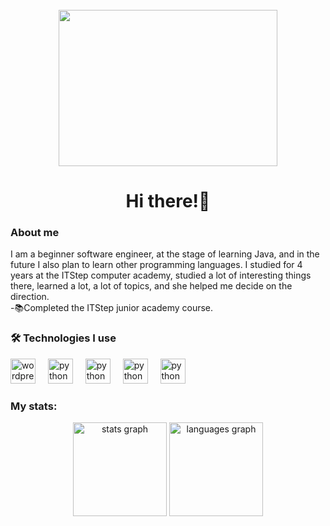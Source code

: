 <br clear="both">


<div align="center">
  <img height="250" width="350" src="https://images.squarespace-cdn.com/content/v1/5769fc401b631bab1addb2ab/1541580611624-TE64QGKRJG8SWAIUS7NS/ke17ZwdGBToddI8pDm48kPoswlzjSVMM-SxOp7CV59BZw-zPPgdn4jUwVcJE1ZvWQUxwkmyExglNqGp0IvTJZamWLI2zvYWH8K3-s_4yszcp2ryTI0HqTOaaUohrI8PI6FXy8c9PWtBlqAVlUS5izpdcIXDZqDYvprRqZ29Pw0o/coding-freak.gif"  />
</div>

<h1 align="center">Hi there!👋</h1>

###

<h3 align="left">About me</h3>

<p align="left">I am a beginner software engineer, at the stage of learning Java, and in the future I also plan to learn other programming languages. I studied for 4 years at the ITStep computer academy, studied a lot of interesting things there, learned a lot, a lot of topics, and she helped me decide on the direction. <br>-📚Completed the ITStep junior academy course. </p>


###



###

<h3 align="left">🛠 Technologies I use</h3>

<div align="left">
 <img src="https://skillicons.dev/icons?i=wordpress" height="40" alt="wordpress logo"  />
 <img width="12" />
 <img src="https://skillicons.dev/icons?i=py" height="40" alt="python logo"  />
 <img width="12" />
 <img src="https://skillicons.dev/icons?i=java" height="40" alt="python logo"  />
 <img width="12" />
 <img src="https://skillicons.dev/icons?i=blender" height="40" alt="python logo"  />
 <img width="12" />
 <img src="https://skillicons.dev/icons?i=arduino" height="40" alt="python logo"  />
 <img width="12" />

###

<h3 align="left">My stats: </h3>

<div align="center">
  <img src="https://github-readme-stats.vercel.app/api?username=slipdmitriy&hide_title=false&hide_rank=false&show_icons=true&include_all_commits=true&count_private=true&disable_animations=false&theme=dracula&locale=en&hide_border=false&order=1" height="150" alt="stats graph"  />
  <img src="https://github-readme-stats.vercel.app/api/top-langs?username=slipdmitriy&locale=en&hide_title=false&layout=compact&card_width=320&langs_count=5&theme=dracula&hide_border=false&order=2" height="150" alt="languages graph"  />
</div>

###
